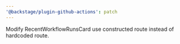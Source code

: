 ```yaml
---
'@backstage/plugin-github-actions': patch
---
```


Modify RecentWorkflowRunsCard use constructed route instead of hardcoded route.
